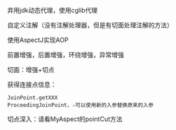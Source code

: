 弃用jdk动态代理，使用cglib代理

自定义注解（没有注解处理器，但是有切面处理注解的方法） 
 
使用AspectJ实现AOP

前置增强，后置增强，环绕增强，异常增强

切面：增强+切点

获得连接点信息：
    
    JoinPoint.getXXX
    ProceedingJoinPoint，☆可以使用新的入参替换原来的入参

切点深入：请看MyAspect的pointCut方法